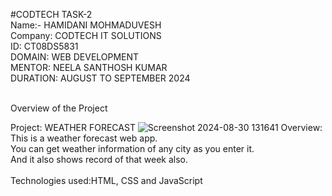 #CODTECH TASK-2<br>
Name:- HAMIDANI MOHMADUVESH<BR>
Company: CODTECH IT SOLUTIONS<br>
ID: CT08DS5831<br>
DOMAIN: WEB DEVELOPMENT<br>
MENTOR: NEELA SANTHOSH KUMAR<br>
DURATION: AUGUST TO SEPTEMBER 2024<br><br>

Overview of the Project<br>

Project: WEATHER FORECAST
![Screenshot 2024-08-30 131641](https://github.com/user-attachments/assets/3579287c-56b1-4314-bf63-ad4c06a84c7b)
Overview: <br>
This is a weather forecast web app.<br> You can get weather information of any city as you enter it.<br>
And it also shows record of that week also.<br><br>
Technologies used:HTML, CSS and JavaScript 

